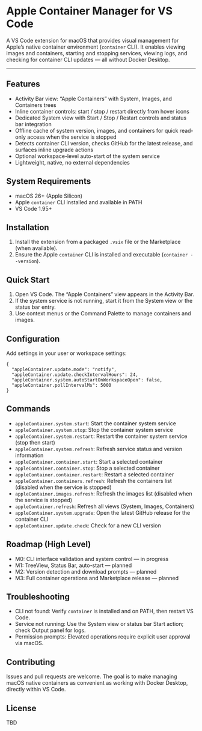 # Apple Container Manager for VS Code

A VS Code extension for macOS that provides visual management for Apple’s native container environment (`container` CLI). It enables viewing images and containers, starting and stopping services, viewing logs, and checking for container CLI updates — all without Docker Desktop.

---

## Features
- Activity Bar view: “Apple Containers” with System, Images, and Containers trees
- Inline container controls: start / stop / restart directly from hover icons
- Dedicated System view with Start / Stop / Restart controls and status bar integration
- Offline cache of system version, images, and containers for quick read-only access when the service is stopped
- Detects container CLI version, checks GitHub for the latest release, and surfaces inline upgrade actions
- Optional workspace-level auto-start of the system service
- Lightweight, native, no external dependencies

## System Requirements
- macOS 26+ (Apple Silicon)
- Apple `container` CLI installed and available in PATH
- VS Code 1.95+

## Installation
1. Install the extension from a packaged `.vsix` file or the Marketplace (when available).
2. Ensure the Apple `container` CLI is installed and executable (`container --version`).

## Quick Start
1. Open VS Code. The “Apple Containers” view appears in the Activity Bar.
2. If the system service is not running, start it from the System view or the status bar entry.
3. Use context menus or the Command Palette to manage containers and images.

## Configuration
Add settings in your user or workspace settings:

```jsonc
{
  "appleContainer.update.mode": "notify",
  "appleContainer.update.checkIntervalHours": 24,
  "appleContainer.system.autoStartOnWorkspaceOpen": false,
  "appleContainer.pollIntervalMs": 5000
}
```

## Commands
- `appleContainer.system.start`: Start the container system service
- `appleContainer.system.stop`: Stop the container system service
- `appleContainer.system.restart`: Restart the container system service (stop then start)
- `appleContainer.system.refresh`: Refresh service status and version information
- `appleContainer.container.start`: Start a selected container
- `appleContainer.container.stop`: Stop a selected container
- `appleContainer.container.restart`: Restart a selected container
- `appleContainer.containers.refresh`: Refresh the containers list (disabled when the service is stopped)
- `appleContainer.images.refresh`: Refresh the images list (disabled when the service is stopped)
- `appleContainer.refresh`: Refresh all views (System, Images, Containers)
- `appleContainer.system.upgrade`: Open the latest GitHub release for the container CLI
- `appleContainer.update.check`: Check for a new CLI version

## Roadmap (High Level)
- M0: CLI interface validation and system control — in progress
- M1: TreeView, Status Bar, auto-start — planned
- M2: Version detection and download prompts — planned
- M3: Full container operations and Marketplace release — planned

## Troubleshooting
- CLI not found: Verify `container` is installed and on PATH, then restart VS Code.
- Service not running: Use the System view or status bar Start action; check Output panel for logs.
- Permission prompts: Elevated operations require explicit user approval via macOS.

## Contributing
Issues and pull requests are welcome. The goal is to make managing macOS native containers as convenient as working with Docker Desktop, directly within VS Code.

## License
TBD
